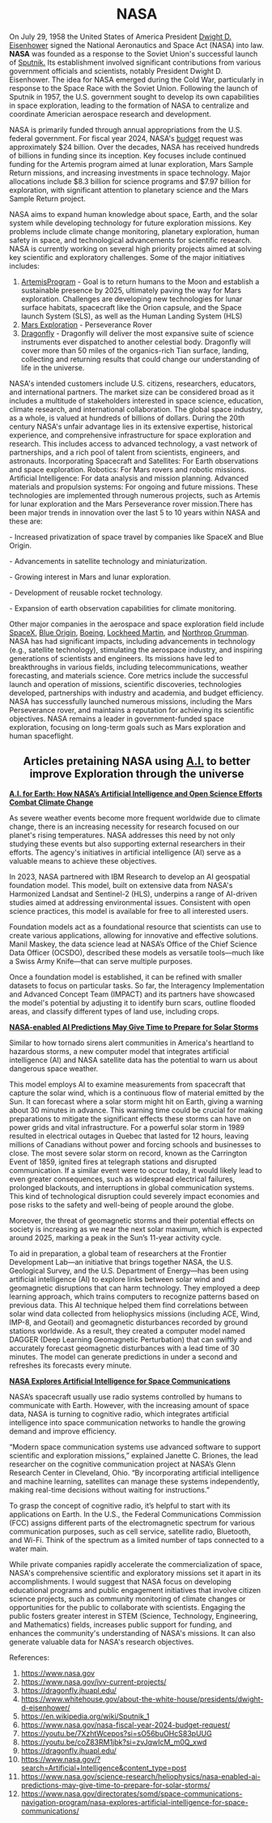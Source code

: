 <h1 align="center">NASA </h1>
<p> On July 29, 1958 the United States of America President <a href="https://www.whitehouse.gov/about-the-white-house/presidents/dwight-d-eisenhower/">Dwight D. Eisenhower</a> signed the National Aeronautics and Space Act (NASA) into law. 
<strong>NASA</strong> was founded as a response to the Soviet Union's successful launch of <a href="https://en.wikipedia.org/wiki/Sputnik_1">Sputnik.</a> Its establishment involved significant contributions from various government officials and scientists, notably President Dwight D. Eisenhower. The idea for NASA emerged during the Cold War, particularly in response to the Space Race with the Soviet Union. Following the launch of Sputnik in 1957, the U.S. government sought to develop its own capabilities in space exploration, leading to the formation of NASA to centralize and coordinate Americian aerospace research and development.</p>
<p>NASA is primarily funded through annual appropriations from the U.S. federal government. For fiscal year 2024, NASA's <a href="https://www.nasa.gov/nasa-fiscal-year-2024-budget-request/"> budget</a> request was approximately $24 billion. Over the decades, NASA has received hundreds of billions in funding since its inception. Key focuses include continued funding for the Artemis program aimed at lunar exploration, Mars Sample Return missions, and increasing investments in space technology. Major allocations include $8.3 billion for science programs and $7.97 billion for exploration, with significant attention to planetary science and the Mars Sample Return project.
</p>
<p>NASA aims to expand human knowledge about space, Earth, and the solar system while developing technology for future exploration missions. Key problems include climate change monitoring, planetary exploration, human safety in space, and technological advancements for scientific research. NASA is currently working on several high priority projects aimed at solving key scientific and exploratory challenges. Some of the major initiatives includes:

  1. <a href="https://youtu.be/7XzhtWcepos?si=sO56buOHcS83pUUG"> ArtemisProgram</a> - Goal is to return humans to the Moon and establish a sustainable presence by 2025, ultimately paving the way for Mars exploration. Challenges are developing new technologies for lunar surface habitats, spacecraft like the Orion capsule, and the Space launch System (SLS), as well as the Human Landing System (HLS)
  2. <a href="https://youtu.be/coZ83RM1jbk?si=zvJqwIcM_m0Q_xwd"> Mars Exploration</a> - Perseverance Rover 
  3. <a href="https://dragonfly.jhuapl.edu/"> Dragonfly</a> - Dragonfly will deliver the most expansive suite of science instruments ever dispatched to another celestial body. Dragonfly will cover more than 50 miles of the organics-rich Tian surface, landing, collecting and returning results that could change our understanding of life in the universe.</p>
<p>NASA's intended customers include U.S. citizens, researchers, educators, and international partners. The market size can be considered broad as it includes a multitude of stakeholders interested in  space science, education, climate research, and international collaboration. The global space industry, as a whole, is valued at hundreds of billions of dollars.
During the 20th century NASA's unfair advantage lies in its extensive expertise, historical experience, and comprehensive infrastructure for space exploration and research. This includes access to advanced technology, a vast network of partnerships, and a rich pool of talent from scientists, engineers, and astronauts. Incorporating Spacecraft and Satellites: For Earth observations and space exploration. Robotics: For Mars rovers and robotic missions. Artificial Intelligence: For data analysis and mission planning. Advanced materials and propulsion systems: For ongoing and future missions. 
These technologies are implemented through numerous projects, such as Artemis for lunar exploration and the Mars Perseverance rover mission.There has been major trends in innovation over the last 5 to 10 years within NASA and these are:<p>
- Increased privatization of space travel by companies like SpaceX and Blue Origin.</p>
<p>- Advancements in satellite technology and miniaturization.</p>
<p>- Growing interest in Mars and lunar exploration.</p>
<p>- Development of reusable rocket technology.</p>
<p>- Expansion of earth observation capabilities for climate monitoring.</p>
<p>Other major companies in the aerospace and space exploration field include <a href="https://www.spacex.com/"> SpaceX</a>, <a href="https://www.blueorigin.com/"> Blue Origin</a>, <a href="https://www.boeing.com/"> Boeing</a>, <a href="https://www.lockheedmartin.com/"> Lockheed Martin</a>, and <a href="https://www.northropgrumman.com/"> Northrop Grumman</a>.  NASA has had significant impacts, including advancements in technology (e.g., satellite technology), stimulating the aerospace industry, and inspiring generations of scientists and engineers. Its missions have led to breakthroughs in various fields, including telecommunications, weather forecasting, and materials science.  Core metrics include the successful launch and operation of missions, scientific discoveries, technologies developed, partnerships with industry and academia, and budget efficiency. NASA has successfully launched numerous missions, including the Mars Perseverance rover, and maintains a reputation for achieving its scientific objectives.  NASA remains a leader in government-funded space exploration, focusing on long-term goals such as Mars exploration and human spaceflight.
<h2 align="center"<p>Articles pretaining NASA using <a href="https://www.nasa.gov/?search=Artificial+Intelligence&content_type=post"> A.I.</a> to better improve Exploration through the universe</h2>
<a href="https://science.nasa.gov/earth/ai-open-science-climate-change/"><strong><p>A.I. for Earth: How NASA’s Artificial Intelligence and Open Science Efforts Combat Climate Change</p></strong></a>
As severe weather events become more frequent worldwide due to climate change, there is an increasing necessity for research focused on our planet's rising temperatures. NASA addresses this need by not only studying these events but also supporting external researchers in their efforts. The agency's initiatives in artificial intelligence (AI) serve as a valuable means to achieve these objectives.

In 2023, NASA partnered with IBM Research to develop an AI geospatial foundation model. This model, built on extensive data from NASA's Harmonized Landsat and Sentinel-2 (HLS), underpins a range of AI-driven studies aimed at addressing environmental issues. Consistent with open science practices, this model is available for free to all interested users.

Foundation models act as a foundational resource that scientists can use to create various applications, allowing for innovative and effective solutions. Manil Maskey, the data science lead at NASA’s Office of the Chief Science Data Officer (OCSDO), described these models as versatile tools—much like a Swiss Army Knife—that can serve multiple purposes.

Once a foundation model is established, it can be refined with smaller datasets to focus on particular tasks. So far, the Interagency Implementation and Advanced Concept Team (IMPACT) and its partners have showcased the model's potential by adjusting it to identify burn scars, outline flooded areas, and classify different types of land use, including crops. 
<strong><p><a href="https://www.nasa.gov/science-research/heliophysics/nasa-enabled-ai-predictions-may-give-time-to-prepare-for-solar-storms/">NASA-enabled AI Predictions May Give Time to Prepare for Solar Storms</a></p></strong>
Similar to how tornado sirens alert communities in America's heartland to hazardous storms, a new computer model that integrates artificial intelligence (AI) and NASA satellite data has the potential to warn us about dangerous space weather.

This model employs AI to examine measurements from spacecraft that capture the solar wind, which is a continuous flow of material emitted by the Sun. It can forecast where a solar storm might hit on Earth, giving a warning about 30 minutes in advance. This warning time could be crucial for making preparations to mitigate the significant effects these storms can have on power grids and vital infrastructure.  For a powerful solar storm in 1989 resulted in electrical outages in Quebec that lasted for 12 hours, leaving millions of Canadians without power and forcing schools and businesses to close. The most severe solar storm on record, known as the Carrington Event of 1859, ignited fires at telegraph stations and disrupted communication. If a similar event were to occur today, it would likely lead to even greater consequences, such as widespread electrical failures, prolonged blackouts, and interruptions in global communication systems. This kind of technological disruption could severely impact economies and pose risks to the safety and well-being of people around the globe.

Moreover, the threat of geomagnetic storms and their potential effects on society is increasing as we near the next solar maximum, which is expected around 2025, marking a peak in the Sun’s 11-year activity cycle.

To aid in preparation, a global team of researchers at the Frontier Development Lab—an initiative that brings together NASA, the U.S. Geological Survey, and the U.S. Department of Energy—has been using artificial intelligence (AI) to explore links between solar wind and geomagnetic disruptions that can harm technology. They employed a deep learning approach, which trains computers to recognize patterns based on previous data. This AI technique helped them find correlations between solar wind data collected from heliophysics missions (including ACE, Wind, IMP-8, and Geotail) and geomagnetic disturbances recorded by ground stations worldwide.
As a result, they created a computer model named DAGGER (Deep Learning Geomagnetic Perturbation) that can swiftly and accurately forecast geomagnetic disturbances with a lead time of 30 minutes. The model can generate predictions in under a second and refreshes its forecasts every minute.

<strong><p><a href="https://www.nasa.gov/directorates/somd/space-communications-navigation-program/nasa-explores-artificial-intelligence-for-space-communications/">NASA Explores Artificial Intelligence for Space Communications</a></p></strong>
NASA’s spacecraft usually use radio systems controlled by humans to communicate with Earth. However, with the increasing amount of space data, NASA is turning to cognitive radio, which integrates artificial intelligence into space communication networks to handle the growing demand and improve efficiency.

 

“Modern space communication systems use advanced software to support scientific and exploration missions,” explained Janette C. Briones, the lead researcher on the cognitive communication project at NASA’s Glenn Research Center in Cleveland, Ohio. “By incorporating artificial intelligence and machine learning, satellites can manage these systems independently, making real-time decisions without waiting for instructions.”

 

To grasp the concept of cognitive radio, it’s helpful to start with its applications on Earth. In the U.S., the Federal Communications Commission (FCC) assigns different parts of the electromagnetic spectrum for various communication purposes, such as cell service, satellite radio, Bluetooth, and Wi-Fi. Think of the spectrum as a limited number of taps connected to a water main.<p>While private companies rapidly accelerate the commercialization of space, NASA's comprehensive scientific and exploratory missions set it apart in its accomplishments.  I would suggest that NASA focus on developing educational programs and public engagement initiatives that involve citizen science projects, such as community monitoring of climate changes or opportunities for the public to collaborate with scientists.  Engaging the public fosters greater interest in STEM (Science, Technology, Engineering, and Mathematics) fields, increases public support for funding, and enhances the community's understanding of NASA's missions. It can also generate valuable data for NASA's research objectives.</p>

References: 
1.  https://www.nasa.gov
2.  https://www.nasa.gov/ivv-current-projects/
3.  https://dragonfly.jhuapl.edu/
4.  https://www.whitehouse.gov/about-the-white-house/presidents/dwight-d-eisenhower/
5.  https://en.wikipedia.org/wiki/Sputnik_1
6.  https://www.nasa.gov/nasa-fiscal-year-2024-budget-request/
7.  https://youtu.be/7XzhtWcepos?si=sO56buOHcS83pUUG
8.  https://youtu.be/coZ83RM1jbk?si=zvJqwIcM_m0Q_xwd
9.  https://dragonfly.jhuapl.edu/
10.  https://www.nasa.gov/?search=Artificial+Intelligence&content_type=post
11.  https://www.nasa.gov/science-research/heliophysics/nasa-enabled-ai-predictions-may-give-time-to-prepare-for-solar-storms/
12.  https://www.nasa.gov/directorates/somd/space-communications-navigation-program/nasa-explores-artificial-intelligence-for-space-communications/
